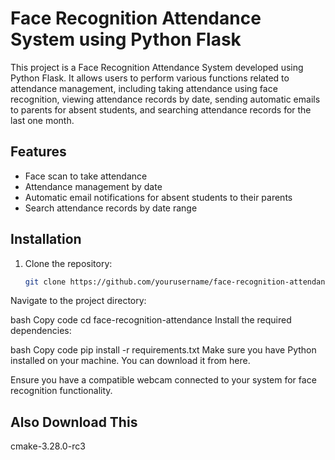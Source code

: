 # Face Recognition Attendance System using Python Flask

This project is a Face Recognition Attendance System developed using Python Flask. It allows users to perform various functions related to attendance management, including taking attendance using face recognition, viewing attendance records by date, sending automatic emails to parents for absent students, and searching attendance records for the last one month.

## Features

- Face scan to take attendance
- Attendance management by date
- Automatic email notifications for absent students to their parents
- Search attendance records by date range

## Installation

1. Clone the repository:

   ```bash
   git clone https://github.com/yourusername/face-recognition-attendance.git
Navigate to the project directory:

bash
Copy code
cd face-recognition-attendance
Install the required dependencies:

bash
Copy code
pip install -r requirements.txt
Make sure you have Python installed on your machine. You can download it from here.

Ensure you have a compatible webcam connected to your system for face recognition functionality.

## Also Download This
cmake-3.28.0-rc3
